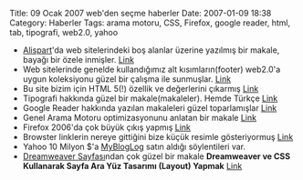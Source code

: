Title: 09 Ocak 2007 web&#039;den seçme haberler
Date: 2007-01-09 18:38
Category: Haberler
Tags: arama motoru, CSS, Firefox, google reader, html, tab, tipografi, web2.0, yahoo

-   [Alispart][]'da web sitelerindeki boş alanlar üzerine yazılmış bir
    makale, bayağı bir özele inmişler. [Link][]
-   Web sitelerinde genelde kullandığımız alt kısımların(footer)
    web2.0'a uygun koleksiyonu güzel bir çalışma ile sunmuşlar.
    [Link][1]
-   Bu site bizim için HTML 5(!) özellik ve değerlerini çıkarmış
    [Link][2]
-   Tipografi hakkında güzel bir makale(makaleler). Hemde Türkçe
    [Link][3]
-   Google Reader hakkında yazılan makaleleri güzel toparlamışlar
    [Link][4]
-   Genel Arama Motoru optimizasyonunu anlatan bir makale [Link][5]
-   Firefox 2006'da çok büyük çıkış yapmış [Link][6]
-   Browster linklerin nereye gittiğini bize küçük resimle gösteriyormuş
    [Link][7]
-   Yahoo 10 Milyon \$'a [MyBlogLog][] satın aldığı söylentileri var.
-   [Dreamweaver Sayfası][]ndan çok güzel bir makale **Dreamweaver ve
    CSS Kullanarak Sayfa Ara Yüz Tasarımı (Layout) Yapmak** [Link][8]

</p>

  [Alispart]: http://www.alistapart.com/
  [Link]: http://www.alistapart.com/articles/whitespace
  [1]: http://www.smashingmagazine.com/2007/01/09/css-based-footers-modern-solutions/
  [2]: http://simon.html5.org/html5-elements
  [3]: http://www.opereysin.com/index.php?s=5+ad%C4%B1mda+do%C4%9Fru+tipografi
  [4]: http://www.mitchelaneous.com/2007/01/05/get-more-from-google-reader-guide/
  [5]: http://blog.outer-court.com/archive/2007-01-07-n13.html
  [6]: http://www.computerworld.com/action/article.do?command=viewArticleBasic&taxonomyName=development&articleId=9007378
  [7]: http://www.browster.com/
  [MyBlogLog]: http://www.mybloglog.com/
  [Dreamweaver Sayfası]: http://www.dw.gen.tr
  [8]: http://www.dw.gen.tr/makale/detay/dreamweaver-css-sayfa-tasarimi-layout
